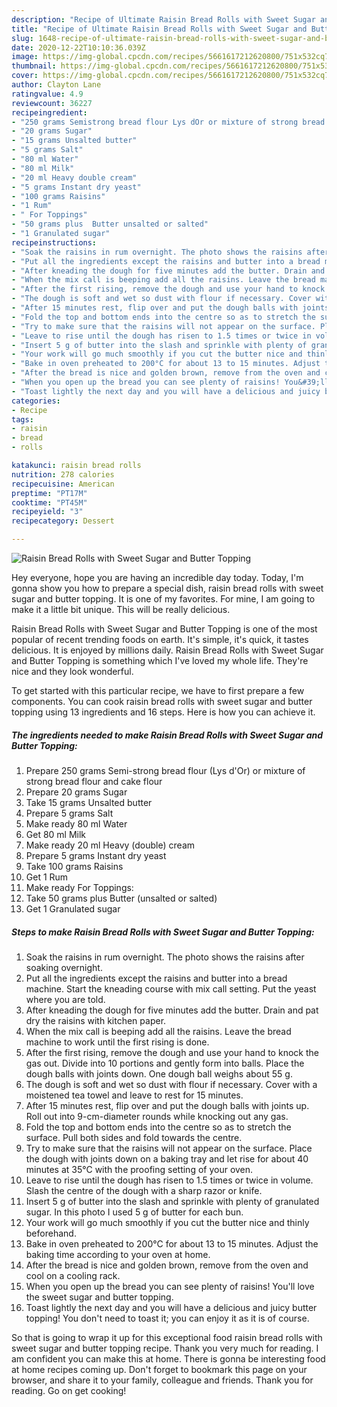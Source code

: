 ```yaml
---
description: "Recipe of Ultimate Raisin Bread Rolls with Sweet Sugar and Butter Topping"
title: "Recipe of Ultimate Raisin Bread Rolls with Sweet Sugar and Butter Topping"
slug: 1648-recipe-of-ultimate-raisin-bread-rolls-with-sweet-sugar-and-butter-topping
date: 2020-12-22T10:10:36.039Z
image: https://img-global.cpcdn.com/recipes/5661617212620800/751x532cq70/raisin-bread-rolls-with-sweet-sugar-and-butter-topping-recipe-main-photo.jpg
thumbnail: https://img-global.cpcdn.com/recipes/5661617212620800/751x532cq70/raisin-bread-rolls-with-sweet-sugar-and-butter-topping-recipe-main-photo.jpg
cover: https://img-global.cpcdn.com/recipes/5661617212620800/751x532cq70/raisin-bread-rolls-with-sweet-sugar-and-butter-topping-recipe-main-photo.jpg
author: Clayton Lane
ratingvalue: 4.9
reviewcount: 36227
recipeingredient:
- "250 grams Semistrong bread flour Lys dOr or mixture of strong bread flour and cake flour"
- "20 grams Sugar"
- "15 grams Unsalted butter"
- "5 grams Salt"
- "80 ml Water"
- "80 ml Milk"
- "20 ml Heavy double cream"
- "5 grams Instant dry yeast"
- "100 grams Raisins"
- "1 Rum"
- " For Toppings"
- "50 grams plus  Butter unsalted or salted"
- "1 Granulated sugar"
recipeinstructions:
- "Soak the raisins in rum overnight. The photo shows the raisins after soaking overnight."
- "Put all the ingredients except the raisins and butter into a bread machine. Start the kneading course with mix call setting. Put the yeast where you are told."
- "After kneading the dough for five minutes add the butter. Drain and pat dry the raisins with kitchen paper."
- "When the mix call is beeping add all the raisins. Leave the bread machine to work until the first rising is done."
- "After the first rising, remove the dough and use your hand to knock the gas out. Divide into 10 portions and gently form into balls. Place the dough balls with joints down. One dough ball weighs about 55 g."
- "The dough is soft and wet so dust with flour if necessary. Cover with a moistened tea towel and leave to rest for 15 minutes."
- "After 15 minutes rest, flip over and put the dough balls with joints up. Roll out into 9-cm-diameter rounds while knocking out any gas."
- "Fold the top and bottom ends into the centre so as to stretch the surface. Pull both sides and fold towards the centre."
- "Try to make sure that the raisins will not appear on the surface. Place the dough with joints down on a baking tray and let rise for about 40 minutes at 35°C with the proofing setting of your oven."
- "Leave to rise until the dough has risen to 1.5 times or twice in volume. Slash the centre of the dough with a sharp razor or knife."
- "Insert 5 g of butter into the slash and sprinkle with plenty of granulated sugar. In this photo I used 5 g of butter for each bun."
- "Your work will go much smoothly if you cut the butter nice and thinly beforehand."
- "Bake in oven preheated to 200°C for about 13 to 15 minutes. Adjust the baking time according to your oven at home."
- "After the bread is nice and golden brown, remove from the oven and cool on a cooling rack."
- "When you open up the bread you can see plenty of raisins! You&#39;ll love the sweet sugar and butter topping."
- "Toast lightly the next day and you will have a delicious and juicy butter topping! You don&#39;t need to toast it; you can enjoy it as it is of course."
categories:
- Recipe
tags:
- raisin
- bread
- rolls

katakunci: raisin bread rolls 
nutrition: 278 calories
recipecuisine: American
preptime: "PT17M"
cooktime: "PT45M"
recipeyield: "3"
recipecategory: Dessert

---
```



![Raisin Bread Rolls with Sweet Sugar and Butter Topping](https://img-global.cpcdn.com/recipes/5661617212620800/751x532cq70/raisin-bread-rolls-with-sweet-sugar-and-butter-topping-recipe-main-photo.jpg)

Hey everyone, hope you are having an incredible day today. Today, I'm gonna show you how to prepare a special dish, raisin bread rolls with sweet sugar and butter topping. It is one of my favorites. For mine, I am going to make it a little bit unique. This will be really delicious.

Raisin Bread Rolls with Sweet Sugar and Butter Topping is one of the most popular of recent trending foods on earth. It's simple, it's quick, it tastes delicious. It is enjoyed by millions daily. Raisin Bread Rolls with Sweet Sugar and Butter Topping is something which I've loved my whole life. They're nice and they look wonderful.




To get started with this particular recipe, we have to first prepare a few components. You can cook raisin bread rolls with sweet sugar and butter topping using 13 ingredients and 16 steps. Here is how you can achieve it.

<!--inarticleads1-->

##### The ingredients needed to make Raisin Bread Rolls with Sweet Sugar and Butter Topping:

1. Prepare 250 grams Semi-strong bread flour (Lys d&#39;Or) or mixture of strong bread flour and cake flour
1. Prepare 20 grams Sugar
1. Take 15 grams Unsalted butter
1. Prepare 5 grams Salt
1. Make ready 80 ml Water
1. Get 80 ml Milk
1. Make ready 20 ml Heavy (double) cream
1. Prepare 5 grams Instant dry yeast
1. Take 100 grams Raisins
1. Get 1 Rum
1. Make ready  For Toppings:
1. Take 50 grams plus  Butter (unsalted or salted)
1. Get 1 Granulated sugar




<!--inarticleads2-->

##### Steps to make Raisin Bread Rolls with Sweet Sugar and Butter Topping:

1. Soak the raisins in rum overnight. The photo shows the raisins after soaking overnight.
1. Put all the ingredients except the raisins and butter into a bread machine. Start the kneading course with mix call setting. Put the yeast where you are told.
1. After kneading the dough for five minutes add the butter. Drain and pat dry the raisins with kitchen paper.
1. When the mix call is beeping add all the raisins. Leave the bread machine to work until the first rising is done.
1. After the first rising, remove the dough and use your hand to knock the gas out. Divide into 10 portions and gently form into balls. Place the dough balls with joints down. One dough ball weighs about 55 g.
1. The dough is soft and wet so dust with flour if necessary. Cover with a moistened tea towel and leave to rest for 15 minutes.
1. After 15 minutes rest, flip over and put the dough balls with joints up. Roll out into 9-cm-diameter rounds while knocking out any gas.
1. Fold the top and bottom ends into the centre so as to stretch the surface. Pull both sides and fold towards the centre.
1. Try to make sure that the raisins will not appear on the surface. Place the dough with joints down on a baking tray and let rise for about 40 minutes at 35°C with the proofing setting of your oven.
1. Leave to rise until the dough has risen to 1.5 times or twice in volume. Slash the centre of the dough with a sharp razor or knife.
1. Insert 5 g of butter into the slash and sprinkle with plenty of granulated sugar. In this photo I used 5 g of butter for each bun.
1. Your work will go much smoothly if you cut the butter nice and thinly beforehand.
1. Bake in oven preheated to 200°C for about 13 to 15 minutes. Adjust the baking time according to your oven at home.
1. After the bread is nice and golden brown, remove from the oven and cool on a cooling rack.
1. When you open up the bread you can see plenty of raisins! You&#39;ll love the sweet sugar and butter topping.
1. Toast lightly the next day and you will have a delicious and juicy butter topping! You don&#39;t need to toast it; you can enjoy it as it is of course.




So that is going to wrap it up for this exceptional food raisin bread rolls with sweet sugar and butter topping recipe. Thank you very much for reading. I am confident you can make this at home. There is gonna be interesting food at home recipes coming up. Don't forget to bookmark this page on your browser, and share it to your family, colleague and friends. Thank you for reading. Go on get cooking!
